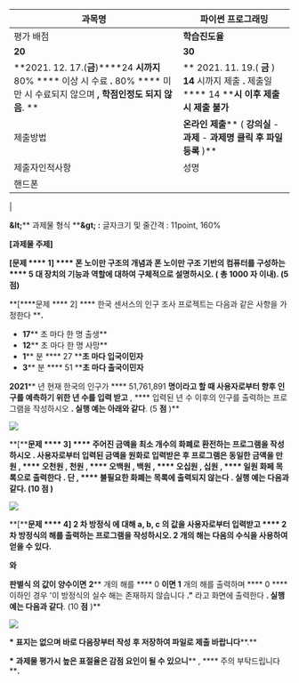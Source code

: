 | 과목명 		| **파이썬 프로그래밍** |
| --- 		| --- |
| 평가 배점 	| **학습진도율** | **과제물** | **종합시험** | **총점** |
| **20** 	| **30** | **50** | **100** |
| **2021. 12. 17.(****금****)****24 ****시까지**** 80% **** 이상 시 수료 ****.**** 80% **** 미만 시 수료되지 않으며 ****,**  **학점인정도 되지 않음****. **|** 2021. 11. 19.( ****금**** ) ****14**** 시까지 제출 ****.**** 제출일 **** 14 ****시 이후 제출 시 제출 불가** | **2021. 12. 17.(****금****)****12 ****시**  **00**** 분 **** ~ 22 ****시**  **00**** 분 ****객관식**  **5**** 지선다형****(25****문항 ****, 30**** 분간 응시****)** | **진도율**  **80%**  **이상이면서**** , ****총점**  **60**** 점 이상시 이수 ****.** |
| 제출방법 	| **온라인 제출**** ( ****강의실**** - ****과제**** - ****과제명 클릭 후 파일등록**** )** |
| 제출자인적사항 | 성명 |
 | 핸드폰 |
 |

**\&lt;**** 과제물 형식 ****\&gt; :** 글자크기 및 줄간격 : 11point, 160%

**[****과제물 주제****]**

**[****문제 **** 1] **** 폰 노이만 구조의 개념과 폰 노이만 구조 기반의 컴퓨터를 구성하는 **** 5 ****대 장치의 기능과 역할에 대하여 구체적으로 설명하시오****. ( ****총**  **1000**** 자 이내****). (5****점****)**

**[****문제 **** 2] **** 한국 센서스의 인구 조사 프로젝트는 다음과 같은 사항을 가정한다 ****.**

- **17**** 초 마다 한 명 출생**
- **12**** 초 마다 한 명 사망**
- **1**** 분 **** 27 ****초 마다 입국이민자**
- **3**** 분 **** 51 ****초 마다 출국이민자**

**2021**** 년 현재 한국의 인구가 **** 51,761,891 ****명이라고 할 때 사용자로부터 향후 인구를 예측하기 위한 년 수를 입력 받고**** , **** 입력된 년 수 이후의 인구를 출력하는 프로그램을 작성하시오 ****.**  **실행 예는 아래와 같다****. (5 ****점**** )**

![](RackMultipart20211028-4-1ldwpue_html_b151e892c5867b59.png)

**[****문제 **** 3] **** 주어진 금액을 최소 개수의 화폐로 환전하는 프로그램을 작성하시오 ****.**  **사용자로부터 입력된 금액을 원화로 입력받은 후 프로그램은 동일한 금액을 만원**** , **** 오천원 ****,**  **천원**** , **** 오백원 ****,**  **백원**** , **** 오십원 ****,**  **십원**** , **** 일원 화페 목록으로 출력한다 ****.**  **단**** , **** 불필요한 화폐는 목록에 출력되지 않는다 ****.**  **실행 예는 다음과 같다****. (10 ****점**** )**

![](RackMultipart20211028-4-1ldwpue_html_d2f6bf58d6a1862e.png)

**[****문제 **** 4] 2 ****차 방정식 에 대해**  **a, b, c**** 의 값을 사용자로부터 입력받고 **** 2 ****차 방정식의 해를 출력하는 프로그램을 작성하시오****. 2 ****개의 해는 다음의 수식을 사용하여 얻을 수 있다****.**

**와**

**판별식 의 값이 양수이면**  **2**** 개의 해를 **** 0 ****이면**  **1**** 개의 해를 출력하며 **** 0 **** 이하인 경우 &#39;이 방정식의 실수 해는 존재하지 않습니다 ****.&quot;**** 라고 화면에 출력한다 ****.**  **실행 예는 다음과 같다****. (10 ****점**** )**

![](RackMultipart20211028-4-1ldwpue_html_d889b66357eeb0e8.png)

**\***  **표지는 없으며 바로 다음장부터 작성 후 저장하여 파일로 제출 바랍니다****.**

**\***  **과제물 평가시 높은 표절율은 감점 요인이 될 수 있으니**** , **** 주의 부탁드립니다 ****.**